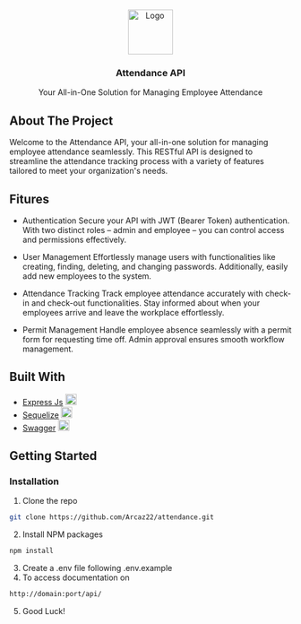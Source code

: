 <br/>
<p align="center">
    <img src="https://cdn.jsdelivr.net/gh/devicons/devicon@latest/icons/nodejs/nodejs-original.svg" alt="Logo" width="80" height="80">
  </a>

  <h3 align="center">Attendance API</h3>

  <p align="center">
    Your All-in-One Solution for Managing Employee Attendance
    <br/>
</p>

## About The Project

Welcome to the Attendance API, your all-in-one solution for managing employee attendance seamlessly. This RESTful API is designed to streamline the attendance tracking process with a variety of features tailored to meet your organization's needs.

## Fitures

* Authentication
  Secure your API with JWT (Bearer Token) authentication. With two distinct roles – admin and employee – you can control access and permissions effectively.

* User Management
  Effortlessly manage users with functionalities like creating, finding, deleting, and changing passwords. Additionally, easily add new employees to the system.

* Attendance Tracking
  Track employee attendance accurately with check-in and check-out functionalities. Stay informed about when your employees arrive and leave the workplace effortlessly.

* Permit Management
  Handle employee absence seamlessly with a permit form for requesting time off. Admin approval ensures smooth workflow management.

## Built With

- [Express Js](https://expressjs.com/) <img src="https://cdn.jsdelivr.net/gh/devicons/devicon@latest/icons/express/express-original.svg" width="20" height="20"/>
- [Sequelize](https://sequelize.org/) <img src="https://cdn.jsdelivr.net/gh/devicons/devicon@latest/icons/sequelize/sequelize-original.svg" width="20" height="20"/>
- [Swagger](https://swagger.io/) <img src="https://cdn.jsdelivr.net/gh/devicons/devicon@latest/icons/swagger/swagger-original.svg" width="20" height="20"/>



## Getting Started

### Installation

1. Clone the repo
```sh
git clone https://github.com/Arcaz22/attendance.git
```
2. Install NPM packages
```sh
npm install
```
3. Create a .env file following .env.example
4. To access documentation on
```sh
http://domain:port/api/
```
5. Good Luck!
